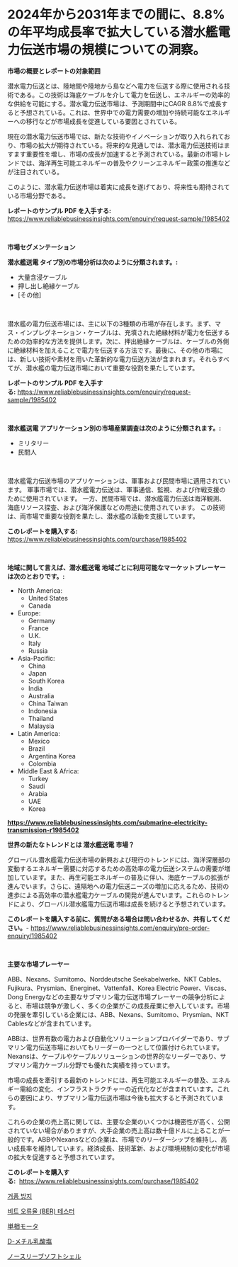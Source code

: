 <p><h1>2024年から2031年までの間に、8.8%の年平均成長率で拡大している潜水艦電力伝送市場の規模についての洞察。</h1></p><p><strong>市場の概要とレポートの対象範囲</strong></p>
<p><p>潜水電力伝送とは、陸地間や陸地から島などへ電力を伝送する際に使用される技術である。この技術は海底ケーブルを介して電力を伝送し、エネルギーの効率的な供給を可能にする。潜水電力伝送市場は、予測期間中にCAGR 8.8%で成長すると予想されている。これは、世界中での電力需要の増加や持続可能なエネルギーへの移行などが市場成長を促進している要因とされている。</p><p>現在の潜水電力伝送市場では、新たな技術やイノベーションが取り入れられており、市場の拡大が期待されている。将来的な見通しでは、潜水電力伝送技術はますます重要性を増し、市場の成長が加速すると予測されている。最新の市場トレンドでは、海洋再生可能エネルギーの普及やクリーンエネルギー政策の推進などが注目されている。</p><p>このように、潜水電力伝送市場は着実に成長を遂げており、将来性も期待されている市場分野である。</p></p>
<p><strong>レポートのサンプル PDF を入手する:</strong> <a href="https://www.reliablebusinessinsights.com/enquiry/request-sample/1985402">https://www.reliablebusinessinsights.com/enquiry/request-sample/1985402</a></p>
<p>&nbsp;</p>
<p><strong>市場セグメンテーション</strong></p>
<p><strong>潜水艦送電 タイプ別の市場分析は次のように分類されます。:</strong></p>
<p><ul><li>大量含浸ケーブル</li><li>押し出し絶縁ケーブル</li><li>[その他]</li></ul></p>
<p>&nbsp;</p>
<p><p>潜水艦の電力伝送市場には、主に以下の3種類の市場が存在します。まず、マス・インプレグネーション・ケーブルは、充填された絶縁材料が電力を伝送するための効率的な方法を提供します。次に、押出絶縁ケーブルは、ケーブルの外側に絶縁材料を加えることで電力を伝送する方法です。最後に、その他の市場には、新しい技術や素材を用いた革新的な電力伝送方法が含まれます。それらすべてが、潜水艦の電力伝送市場において重要な役割を果たしています。</p></p>
<p><strong>レポートのサンプル PDF を入手する:</strong>&nbsp;<a href="https://www.reliablebusinessinsights.com/enquiry/request-sample/1985402">https://www.reliablebusinessinsights.com/enquiry/request-sample/1985402</a></p>
<p>&nbsp;</p>
<p><strong> 潜水艦送電 アプリケーション別の市場産業調査は次のように分類されます。:</strong></p>
<p><ul><li>ミリタリー</li><li>民間人</li></ul></p>
<p>&nbsp;</p>
<p><p>潜水艦電力伝送市場のアプリケーションは、軍事および民間市場に適用されています。 軍事市場では、潜水艦電力伝送は、軍事通信、監視、および作戦支援のために使用されています。 一方、民間市場では、潜水艦電力伝送は海洋観測、海底リソース探査、および海洋保護などの用途に使用されています。 この技術は、両市場で重要な役割を果たし、潜水艦の活動を支援しています。</p></p>
<p><strong>このレポートを購入する:</strong>&nbsp; <a href="https://www.reliablebusinessinsights.com/purchase/1985402">https://www.reliablebusinessinsights.com/purchase/1985402</a></p>
<p>&nbsp;</p>
<p><strong>地域に関して言えば、潜水艦送電 地域ごとに利用可能なマーケットプレーヤーは次のとおりです。:</strong></p>
<p><ul>
    <li>
        North America:
        <ul>
            <li>United States</li>
            <li>Canada</li>
        </ul>
    </li>
    <li>
        Europe:
        <ul>
            <li>Germany</li>
            <li>France</li>
            <li>U.K.</li>
            <li>Italy</li>
            <li>Russia</li>
        </ul>
    </li>
    <li>
        Asia-Pacific:
        <ul>
            <li>China</li>
            <li>Japan</li>
            <li>South Korea</li>
            <li>India</li>
            <li>Australia</li>
            <li>China Taiwan</li>
            <li>Indonesia</li>
            <li>Thailand</li>
            <li>Malaysia</li>
        </ul>
    </li>
    <li>
        Latin America:
        <ul>
            <li>Mexico</li>
            <li>Brazil</li>
            <li>Argentina Korea</li>
            <li>Colombia</li>
        </ul>
    </li>
    <li>
        Middle East & Africa:
        <ul>
            <li>Turkey</li>
            <li>Saudi</li>
            <li>Arabia</li>
            <li>UAE</li>
            <li>Korea</li>
        </ul>
    </li>
    </ul></p>
<p><strong><a href="https://www.reliablebusinessinsights.com/submarine-electricity-transmission-r1985402">https://www.reliablebusinessinsights.com/submarine-electricity-transmission-r1985402</a></strong>&nbsp;</p>
<p><strong>世界の新たなトレンドとは 潜水艦送電 市場？</strong></p>
<p><p>グローバル潜水艦電力伝送市場の新興および現行のトレンドには、海洋深層部の変動するエネルギー需要に対応するための高効率の電力伝送システムの需要が増加しています。また、再生可能エネルギーの普及に伴い、海底ケーブルの拡張が進んでいます。さらに、遠隔地への電力伝送ニーズの増加に応えるため、技術の進歩による高効率の潜水艦電力ケーブルの開発が進んでいます。これらのトレンドにより、グローバル潜水艦電力伝送市場は成長を続けると予想されています。</p></p>
<p><strong>このレポートを購入する前に、質問がある場合は問い合わせるか、共有してください。</strong>- <a href="https://www.reliablebusinessinsights.com/enquiry/pre-order-enquiry/1985402">https://www.reliablebusinessinsights.com/enquiry/pre-order-enquiry/1985402</a></p>
<p>&nbsp;</p>
<p><strong>主要な市場プレーヤー</strong></p>
<p><p>ABB、Nexans、Sumitomo、Norddeutsche Seekabelwerke、NKT Cables、Fujikura、Prysmian、Energinet、Vattenfall、Korea Electric Power、Viscas、Dong Energyなどの主要なサブマリン電力伝送市場プレーヤーの競争分析によると、市場は競争が激しく、多くの企業がこの成長産業に参入しています。市場の発展を牽引している企業には、ABB、Nexans、Sumitomo、Prysmian、NKT Cablesなどが含まれています。</p><p>ABBは、世界有数の電力および自動化ソリューションプロバイダーであり、サブマリン電力伝送市場においてもリーダーの一つとして位置付けられています。Nexansは、ケーブルやケーブルソリューションの世界的なリーダーであり、サブマリン電力ケーブル分野でも優れた実績を持っています。</p><p>市場の成長を牽引する最新のトレンドには、再生可能エネルギーの普及、エネルギー需給の変化、インフラストラクチャーの近代化などが含まれています。これらの要因により、サブマリン電力伝送市場は今後も拡大すると予測されています。</p><p>これらの企業の売上高に関しては、主要な企業のいくつかは機密性が高く、公開されていない場合がありますが、大手企業の売上高は数十億ドルに上ることが一般的です。ABBやNexansなどの企業は、市場でのリーダーシップを維持し、高い成長率を維持しています。経済成長、技術革新、および環境規制の変化が市場の拡大を促進すると予想されています。</p></p>
<p><strong>このレポートを購入する:</strong>&nbsp;&nbsp;<a href="https://www.reliablebusinessinsights.com/purchase/1985402">https://www.reliablebusinessinsights.com/purchase/1985402</a></p>
<p><p><a href="https://medium.com/@basmakahin54/%EC%95%88%ED%8B%B0%ED%8F%BC-%EC%8B%9C%EC%9E%A5-%EC%A0%84%EB%A7%9D-%EC%99%84%EB%B2%BD%ED%95%9C-%EC%82%B0%EC%97%85-%EB%B6%84%EC%84%9D-2024%EB%85%84%EB%B6%80%ED%84%B0-2031%EB%85%84%EA%B9%8C%EC%A7%80-a0bc9104234a">거품 방지</a></p><p><a href="https://medium.com/@salennagilmor1/%EA%B8%80%EB%A1%9C%EB%B2%8C-%EB%B9%84%ED%8A%B8-%EC%97%90%EB%9F%AC%EC%9C%A8-ber-%ED%85%8C%EC%8A%A4%ED%84%B0-%EC%8B%9C%EC%9E%A5-%EA%B7%9C%EB%AA%A8%EB%8A%94-%EC%82%B0%EC%97%85-%EC%A0%84%EB%A7%9D%EC%97%90-%EB%94%B0%EB%A5%B4%EB%A9%B4-2024%EB%85%84%EB%B6%80%ED%84%B0-2031%EB%85%84%EA%B9%8C%EC%A7%80-%EC%9D%98-cagr%EC%9D%84-%EA%B2%BD%ED%97%98%ED%95%A0-%EA%B2%83%EC%9C%BC%EB%A1%9C-%EC%98%88%EC%83%81%EB%90%A9%EB%8B%88%EB%8B%A4-5cf7afc7b9d9">비트 오류율 (BER) 테스터</a></p><p><a href="https://github.com/roulaayoub-saad/Market-Research-Report-List-1/blob/main/3810023117594.md">単相モータ</a></p><p><a href="https://medium.com/@johnson154chris/%E3%82%B0%E3%83%AD%E3%83%BC%E3%83%90%E3%83%ABd-%E3%83%A1%E3%83%81%E3%83%AB%E3%83%A9%E3%82%AF%E3%83%86%E3%83%BC%E3%83%88%E5%B8%82%E5%A0%B4%E3%81%AE%E8%A6%8F%E6%A8%A1%E3%81%AF-%E6%A5%AD%E7%95%8C%E3%81%AE%E4%BA%88%E6%B8%AC%E3%81%AB%E3%82%88%E3%82%8B%E3%81%A8-2024%E5%B9%B4%E3%81%8B%E3%82%892031%E5%B9%B4%E3%81%BE%E3%81%A7%E3%81%AB%E5%B9%B4%E5%B9%B3%E5%9D%87%E6%88%90%E9%95%B7%E7%8E%87-%E3%82%92%E7%B5%8C%E9%A8%93%E3%81%99%E3%82%8B%E3%81%A8%E4%BA%88%E6%83%B3%E3%81%95%E3%82%8C%E3%81%A6%E3%81%84%E3%81%BE%E3%81%99-d453df70786b">D-メチル乳酸塩</a></p><p><a href="https://github.com/schmahlson/Market-Research-Report-List-2/blob/main/1815819117595.md">ノースリーブソフトシェル</a></p></p>